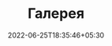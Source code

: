 ---
title: "Галерея"
date: 2022-06-25T18:35:46+05:30
draft: false
description: "My gallery :earth_asia:"
layout: "gallery"
images:
  - src: /images/photos/photo1.jpg
  - src: /images/photos/photo2.jpg
  - src: /images/photos/photo3.jpg
  - src: /images/photos/photo4.jpg
---